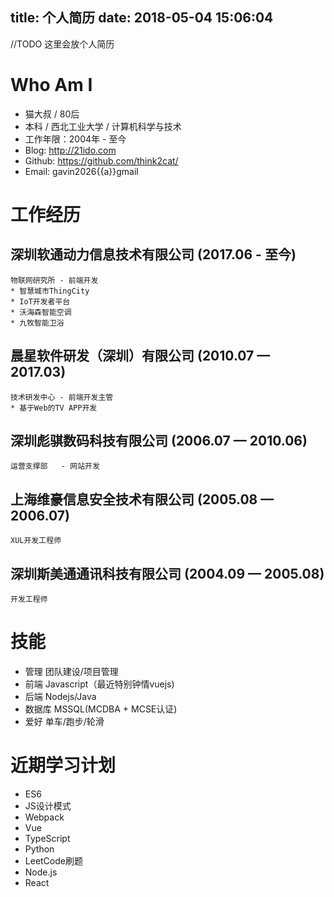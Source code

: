 title: 个人简历
date: 2018-05-04 15:06:04
---
//TODO 这里会放个人简历

# Who Am I

 - 猫大叔 / 80后
 - 本科 / 西北工业大学 / 计算机科学与技术
 - 工作年限：2004年 - 至今
 - Blog: http://21ido.com
 - Github: https://github.com/think2cat/
 - Email: gavin2026{{a}}gmail

# 工作经历

##  深圳软通动力信息技术有限公司 (2017.06 - 至今)
    物联网研究所 - 前端开发
    * 智慧城市ThingCity
    * IoT开发者平台
    * 沃海森智能空调
    * 九牧智能卫浴

## 晨星软件研发（深圳）有限公司 (2010.07 — 2017.03)
    技术研发中心 - 前端开发主管
    * 基于Web的TV APP开发

## 深圳彪骐数码科技有限公司 (2006.07 — 2010.06)
    运营支撑部	- 网站开发

## 上海维豪信息安全技术有限公司 (2005.08 — 2006.07)
    XUL开发工程师

## 深圳斯美通通讯科技有限公司 (2004.09 — 2005.08)
    开发工程师

# 技能

* 管理 团队建设/项目管理
* 前端 Javascript（最近特别钟情vuejs)
* 后端 Nodejs/Java
* 数据库 MSSQL(MCDBA + MCSE认证)
* 爱好 单车/跑步/轮滑

# 近期学习计划
- ES6
- JS设计模式
- Webpack
- Vue
- TypeScript
- Python
- LeetCode刷题
- Node.js
- React

